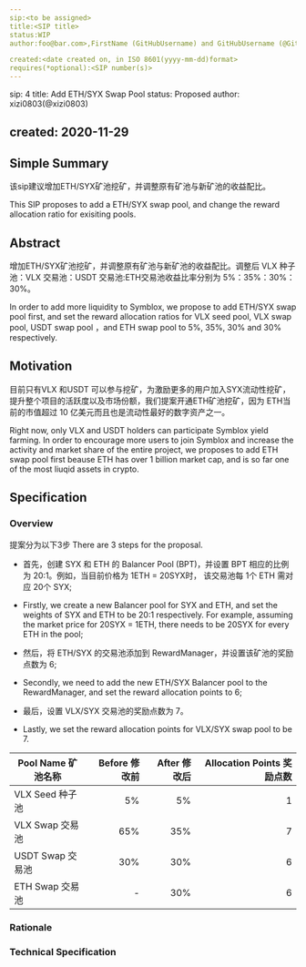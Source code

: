 ```yaml
---
sip:<to be assigned>
title:<SIP title>
status:WIP
author:foo@bar.com>,FirstName (GitHubUsername) and GitHubUsername (@GitHubUsername)>discussions-to:<Create a new thread on http:s//t.me/symbloxsips and drop the link here>

created:<date created on, in ISO 8601(yyyy-mm-dd)format>
requires(*optional):<SIP number(s)>
---
```

sip: 4
title: Add ETH/SYX Swap Pool
status: Proposed
author: xizi0803(@xizi0803)

created: 2020-11-29
---

## Simple Summary

该sip建议增加ETH/SYX矿池挖矿，并调整原有矿池与新矿池的收益配比。

This SIP proposes to add a ETH/SYX swap pool, and change the reward allocation ratio for exisiting pools.

## Abstract

增加ETH/SYX矿池挖矿，并调整原有矿池与新矿池的收益配比。调整后 VLX 种子池：VLX 交易池：USDT 交易池:ETH交易池收益比率分别为 5%：35%：30%：30%。

In order to add more liquidity to Symblox, we propose to add ETH/SYX swap pool first, and set the reward allocation ratios for VLX seed pool, VLX swap pool, USDT swap pool ，and ETH swap pool to 5%, 35%, 30% and 30% respectively.

## Motivation

目前只有VLX 和USDT 可以参与挖矿，为激励更多的用户加入SYX流动性挖矿，提升整个项目的活跃度以及市场份额，我们提案开通ETH矿池挖矿，因为 ETH当前的市值超过 10 亿美元而且也是流动性最好的数字资产之一。

Right now, only VLX and USDT holders can participate Symblox yield farming. In order to encourage more users to join Symblox and increase the activity and market share of the entire project, we proposes to add ETH swap pool first beause ETH has over 1 billion market cap, and is so far one of the most liuqid assets in crypto.

## Specification

### Overview

提案分为以下3步
There are 3 steps for the proposal. 

- 首先，创建 SYX 和 ETH  的 Balancer Pool (BPT)，并设置 BPT 相应的比例为 20:1。例如，当目前价格为 1ETH = 20SYX时， 该交易池每 1个 ETH 需对应 20个 SYX;
- Firstly, we create a new Balancer pool for SYX and ETH, and set the weights of SYX and ETH to be 20:1 respectively. For example, assuming the market price for 20SYX = 1ETH, there needs to be 20SYX for every ETH in the pool;

- 然后，将 ETH/SYX 的交易池添加到 RewardManager，并设置该矿池的奖励点数为 6;
- Secondly, we need to add the new ETH/SYX Balancer pool to the RewardManager, and set the reward allocation points to 6;

- 最后，设置 VLX/SYX 交易池的奖励点数为 7。
- Lastly, we set the reward allocation points for VLX/SYX swap pool to be 7.

| Pool Name 矿池名称 | Before 修改前 | After 修改后 | Allocation Points 奖励点数 |
|---|---:|---:|---:|
| VLX Seed 种子池 | 5% | 5% | 1 |
| VLX Swap 交易池 | 65% | 35% | 7 |
| USDT Swap 交易池 | 30%| 30% | 6 |
| ETH Swap 交易池 |- | 30% | 6 |

### Rationale

### Technical Specification
